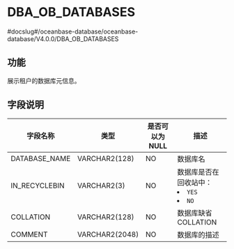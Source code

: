 DBA_OB_DATABASES 
=====================================
#docslug#/oceanbase-database/oceanbase-database/V4.0.0/DBA_OB_DATABASES


功能 
-------------------

展示租户的数据库元信息。

字段说明 
----------------------



|     字段名称      |       类型       | 是否可以为 NULL |             描述             |
|---------------|----------------|------------|----------------------------|
| DATABASE_NAME | VARCHAR2(128)  | NO         | 数据库名                       |
| IN_RECYCLEBIN | VARCHAR2(3)    | NO         | 数据库是否在回收站中：<li> `YES` <li> `NO` |
| COLLATION     | VARCHAR2(128)  | NO         | 数据库缺省 COLLATION            |
| COMMENT       | VARCHAR2(2048) | NO         | 数据库的描述                     |


